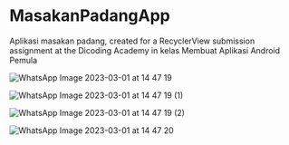 # MasakanPadangApp
Aplikasi masakan padang, created for a RecyclerView submission assignment at the Dicoding Academy in kelas Membuat Aplikasi Android Pemula

![WhatsApp Image 2023-03-01 at 14 47 19](https://user-images.githubusercontent.com/77492139/222077050-464304f2-9280-47ec-84d4-fa74d686ffdd.jpeg)

![WhatsApp Image 2023-03-01 at 14 47 19 (1)](https://user-images.githubusercontent.com/77492139/222077258-4982a84a-b5e0-4deb-a580-6fa683d0c98a.jpeg)

![WhatsApp Image 2023-03-01 at 14 47 19 (2)](https://user-images.githubusercontent.com/77492139/222077277-30d1e264-b48e-414d-996f-39a0cf2052eb.jpeg)

![WhatsApp Image 2023-03-01 at 14 47 20](https://user-images.githubusercontent.com/77492139/222077308-66803cab-99b1-4b00-ba86-f027230b4e9e.jpeg)
